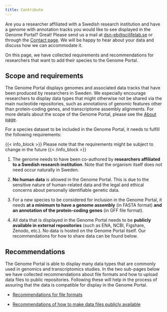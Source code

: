 ```yaml
---
title: Contribute
---
```


Are you a researcher affiliated with a Swedish research institution and have a genome with annotation tracks you would like to see displayed in the Genome Portal? Great! Please send us a mail at [dsn-eb@scilifelab.se](mailto:dsn-eb@scilifelab.se) or through the <a href="/contact">Contact page</a>. We will be happy to hear about your data and discuss how we can accommodate it.

On this page, we have collected requirements and recommendations for researchers that want to add their species to the Genome Portal.

## Scope and requirements

The Genome Portal displays genomes and associated data tracks that have been produced by researchers in Sweden. We especially encourage researchers to display data types that might otherwise not be shared via the main nucleotide repositories, such as annotations of genomic features other than protein-coding genes, and transcriptome assembly alignments. For more details about the scope of the Genome Portal, please see the <a href="/about" target="_blank">About page</a>.

For a species dataset to be included in the Genome Portal, it needs to fulfill the following requirements:

{{< info_block >}}
Please note that the requirements might be subject to change in the future
{{< /info_block >}}

1. The genome needs to have been co-authored by **researchers affiliated to a Swedish research institution**. Note that the organism itself does not need occur naturally in Sweden.

2. **No human data** is allowed in the Genome Portal. This is due to the sensitive nature of human-related data and the legal and ethical concerns about personally identifiable genetic data.

3. For a new species to be considered for inclusion in the Genome Portal, it needs **at a minimum to have a genome assembly** (in FASTA format) **and an annotation of the protein-coding genes** (in GFF file format).

4. All data that is displayed in the Genome Portal needs to be **publicly available in external repositories** (such as ENA, NCBI, Figshare, Zenodo, etc.). No data is hosted on the Genome Portal itself. Our recommendations for how to share data can be found below.

## Recommendations

The Genome Portal is able to display many data types that are commonly used in genomics and transcriptomics studies. In the two sub-pages below we have collected recommendations about file formats and how to upload data files to public repositories. Following these will help in the process of assuring that the data is compatible for display in the Genome Portal.

* <a href="/contribute/recommendations_for_file_formats">Recommendations for file formats</a>

* <a href="/contribute/recommendations_for_making_data_public">Recommendations of how to make data files publicly available</a>
